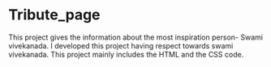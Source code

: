# Tribute_page
This project gives the information about the most inspiration person- Swami vivekanada. I developed this project having respect towards swami vivekanada. This project mainly includes the HTML and the CSS code. 
